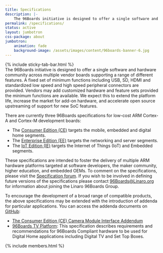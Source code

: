 ```yaml
---
title: Specifications
description: |-
    The 96Boards initiative is designed to offer a single software and hardware community across multiple vendor boards supporting a range of different features.
permalink: /specifications/
status: active
layout: jumbotron
css-package: about
jumbotron:
    animation: fade
    background-image: /assets/images/content/96boards-banner-6.jpg
---
```

<div class="row" id="content-container">
{% include sticky-tab-bar.html %}
<div class="container" markdown="1">
The 96Boards initiative is designed to offer a single software and hardware community across multiple vendor boards supporting a range of different features. A fixed set of minimum functions including USB, SD, HDMI and standardized low speed and high speed peripheral connectors are provided. Vendors may add customized hardware and feature sets provided the minimum functions are available. We expect this to extend the platform life, increase the market for add-on hardware, and accelerate open source upstreaming of support for new SoC features.

There are currently three 96Boards specifications for low-cost ARM Cortex-A and Cortex-M development boards:

* The [Consumer Edition (CE)](https://linaro.co/ce-specification) targets the mobile, embedded and digital home segments.
* The [Enterprise Edition (EE)](https://linaro.co/ee-specification) targets the networking and server segments.
* The [IoT Edition (IE)](https://linaro.co/ie-specification) targets the Internet of Things (IoT) and Embedded segments.

These specifications are intended to foster the delivery of multiple ARM hardware platforms targeted at software developers, the maker community, higher education, and embedded OEMs. To comment on the specifications, please visit the [Specification forum](https://discuss.96boards.org/c/specification/). If you wish to be involved in defining future versions of the specifications please contact [96Boards@Linaro.org](mailto:96Boards@Linaro.org) for information about joining the Linaro 96Boards Group.

To encourage the development of a broad range of compatible products, the above specifications may be extended with the introduction of addenda for particular applications. You can access the addenda documents on [GitHub](https://github.com/96boards/documentation/tree/master/Specifications/Addenda):

* [The Consumer Edition (CE) Camera Module Interface Addendum](https://linaro.co/camera-spec)
* [96Boards TV Platform](https://linaro.co/tv-specification): This specification describes requirements and recommendations for 96Boards Compliant hardware to be used for Digital Home applications including Digital TV and Set Top Boxes.
</div>
</div>

{% include members.html %}

